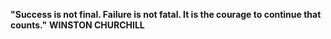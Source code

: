 __**"Success is not final. Failure is not fatal.
It is the courage to continue that counts."**__
                                 __WINSTON CHURCHILL__
